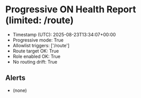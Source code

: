 # Progressive ON Health Report (limited: /route)

- Timestamp (UTC): 2025-08-23T13:34:07+00:00
- Progressive mode: True
- Allowlist triggers: ['/route']
- Route target OK: True
- Role enabled OK: True
- No routing drift: True

## Alerts
- (none)
